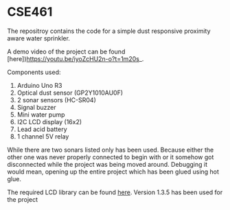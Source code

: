 # CSE461
The repositroy contains the code for a simple dust responsive proximity aware water sprinkler.

A demo video of the project can be found [here])https://youtu.be/iyoZcHU2n-o?t=1m20s_.

Components used:
1.	Arduino Uno R3
2.	Optical dust sensor (GP2Y1010AU0F)
3.	2 sonar sensors (HC-SR04)
4.	Signal buzzer
5.	Mini water pump
6.	I2C LCD display (16x2)
7.	Lead acid battery
8.	1 channel 5V relay

While there are two sonars listed only has been used. Because either the other one was never properly connected to begin with or it somehow got disconnected while the project was being moved around. Debugging it would mean, opening up the entire project which has been glued using hot glue. 

The required LCD library can be found [here](https://bitbucket.org/fmalpartida/new-liquidcrystal/downloads/). Version 1.3.5 has been used for the project
